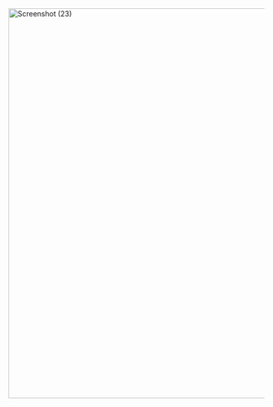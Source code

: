 <img width="1366" height="768" alt="Screenshot (23)" src="https://github.com/user-attachments/assets/c55203b0-d9df-4417-bb53-fb9140847f96" />
